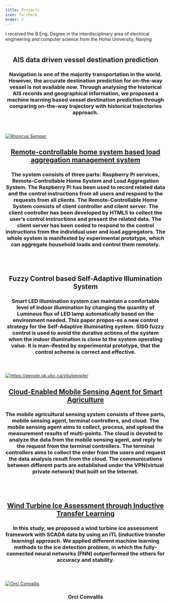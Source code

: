 ```yaml
---
title: Projects
icon: fa-check
order: 5
---
```

<p>I received the B.Eng. Degree in the interdisciplinary area of electrical engineering and computer science from the Hohai University, 
  Nanjing
  
  <div class="row">
    <div class="4u 12u$(mobile)">
      <div class="item">
        <a href="#projects" class="image fit"><img src="{{ 'assets/images/AIS_data_driven.png' | "" }}" alt="" /></a>
        <header>
          <h2>  AIS data driven vessel destination prediction</h2>
          <h3>Navigation is one of the majority transportation in the world. However, the accurate destination prediction for on-the-way vessel is not available now. Through analysing  the historical AIS records and geographical information, we proposed a machine learning based vessel destination prediction through comparing on-the-way trajectory with historical trajectories approach. </h3>
        </header>
      </div>
      <div class="item">
        <a href="#projects" class="image fit"><img src="{{ 'assets/images/remote.jpg' | relative_url }}" alt="Rhoncus Semper" /></a>
         <header>
          <h2><a href="https://ieeexplore.ieee.org/document/8243436/">Remote-controllable home system based load aggregation management system</a></h2>
          <h3>The system consists of three parts: Raspberry Pi services, Remote-Controllable Home System and Load Aggregation System. The Raspberry Pi has been used to record related data and the control instructions from all users and respond to the requests from all clients. The Remote-Controllable Home System consists of client controller and client server. The client controller has been developed by HTML5 to collect the user’s control instructions and present the related data.  The client server has been coded to respond to the control instructions from the individual user and load aggregators. The whole system is manifested by experimental prototype, which can aggregate household loads and control them remotely.</h3>
        </header>
       </div>
      <div class="item">
        <a href="#projects"><img src="{{ 'assets/images/fuzzy.jpg' | "" }}" alt="" /></a>
        <header>
          <h2> Fuzzy Control based Self-Adaptive Illumination System</h2>
          <h3>Smart LED illumination system can maintain a comfortable level of indoor illumination by changing the quantity of Luminous flux of LED lamp automatically based on the environment needed. This paper propos-es a new control strategy for the Self-Adaptive illuminating system. SISO fuzzy control is used to avoid the durative actions of the system when the indoor illumination is close to the system operating value. It is man-ifested by experimental prototype, that the control scheme is correct and effective.</h3>
        </header>
      </div>
    </div>
    <div class="4u 12u$(mobile)">
      <div class="item">
        <a href="https://www.facebook.com/UbcEngineeringOkanagan/posts/883386121829854" class="image fit"><img src="{{ 'assets/images/mobile_agent.png' | ""}}" alt="https://people.ok.ubc.ca/zliu/people/" /></a>
        <header>
          <h2> <a href="https://www.facebook.com/UbcEngineeringOkanagan/posts/883386121829854"> Cloud-Enabled Mobile Sensing Agent for Smart Agriculture
</a></h2>
          <h3>The mobile agricultural sensing system consists of three parts, mobile sensing agent, terminal controllers, and cloud. The  mobile sensing agent aims to collect, process, and upload the measurement results of multi-points. The cloud is devoted to analyze the data from the mobile sensing agent, and reply to the request from the terminal controllers. The terminal controllers aims to collect the order from the users and request the data analysis result from the cloud. The communications between different parts are established under the VPN(virtual private network) that built on the Internet.</h3>
        </header>
    </div>
    <div class="4u 12u$(mobile)">
      <div class="item">
        <a href="" class="image fit"><img src="{{ 'assets/images/windturbine.png' | relative_url }}" alt="" /></a>
        <header>
          <h2>  <a href="https://ieeexplore.ieee.org/document/8409794/"> Wind Turbine Ice Assessment through Inductive Transfer Learning</a></h2>
          <h3>In this study, we proposed a wind turbine ice assessment framework with SCADA data by using an ITL (inductive transfer learning) approach. We applied different machine learning methods to the ice detection problem, in which the fully-connected neural networks (FNN) outperformed the others for accuracy and stability. </h3>
        </header>
      </div>
      <div class="item">
        <a href="#" class="image fit"><img src="{{ 'assets/images/pic07.jpg' | relative_url }}" alt="Orci Convallis" /></a>
        <header>
          <h3>Orci Convallis</h3>
        </header>
      </div>
    </div>
  </div>
